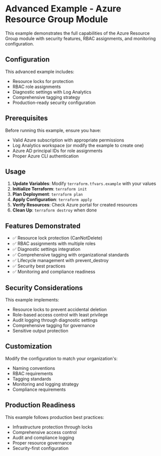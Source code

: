 # Advanced Example - Azure Resource Group Module

This example demonstrates the full capabilities of the Azure Resource Group module with security features, RBAC assignments, and monitoring configuration.

## Configuration

This advanced example includes:
- Resource locks for protection
- RBAC role assignments
- Diagnostic settings with Log Analytics
- Comprehensive tagging strategy
- Production-ready security configuration

## Prerequisites

Before running this example, ensure you have:
- Valid Azure subscription with appropriate permissions
- Log Analytics workspace (or modify the example to create one)
- Azure AD principal IDs for role assignments
- Proper Azure CLI authentication

## Usage

1. **Update Variables**: Modify `terraform.tfvars.example` with your values
2. **Initialize Terraform**: `terraform init`
3. **Plan Deployment**: `terraform plan`
4. **Apply Configuration**: `terraform apply`
5. **Verify Resources**: Check Azure portal for created resources
6. **Clean Up**: `terraform destroy` when done

## Features Demonstrated

- ✅ Resource lock protection (CanNotDelete)
- ✅ RBAC assignments with multiple roles
- ✅ Diagnostic settings integration
- ✅ Comprehensive tagging with organizational standards
- ✅ Lifecycle management with prevent_destroy
- ✅ Security best practices
- ✅ Monitoring and compliance readiness

## Security Considerations

This example implements:
- Resource locks to prevent accidental deletion
- Role-based access control with least privilege
- Audit logging through diagnostic settings
- Comprehensive tagging for governance
- Sensitive output protection

## Customization

Modify the configuration to match your organization's:
- Naming conventions
- RBAC requirements
- Tagging standards
- Monitoring and logging strategy
- Compliance requirements

## Production Readiness

This example follows production best practices:
- Infrastructure protection through locks
- Comprehensive access control
- Audit and compliance logging
- Proper resource governance
- Security-first configuration
